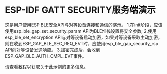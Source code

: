 ESP-IDF GATT SECURITY服务端演示
========================

这是用户使用ESP BLE安全API与对等设备连接和通信的演示。
1.在init阶段，应该使用esp_ble_gap_set_security_param API为BLE堆栈设置将安全参数;
2.使用esp_ble_set_encryption API与对等设备启动加密，如果对等设备采取主动加密，则在收到ESP_GAP_BLE_SEC_REQ_EVT时，应使用esp_ble_gap_security_rsp API向对等设备发送响应。
3.加密完成后，会收到ESP_GAP_BLE_AUTH_CMPL_EVT事件。

请查看[教程](tutorial/GATT_Security_Client_Example_Walkthrough.md)以获取关于此示例的更多信息。
